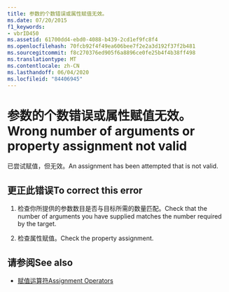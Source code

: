 ```yaml
---
title: 参数的个数错误或属性赋值无效。
ms.date: 07/20/2015
f1_keywords:
- vbrID450
ms.assetid: 61700dd4-ebd0-4088-b439-2cd1ef9fc8f4
ms.openlocfilehash: 70fcb92f4f49ea606bee7f2e2a3d192f37f2b481
ms.sourcegitcommit: f8c270376ed905f6a8896ce0fe25b4f4b38ff498
ms.translationtype: MT
ms.contentlocale: zh-CN
ms.lasthandoff: 06/04/2020
ms.locfileid: "84406945"
---
```

# <a name="wrong-number-of-arguments-or-property-assignment-not-valid"></a><span data-ttu-id="22c74-102">参数的个数错误或属性赋值无效。</span><span class="sxs-lookup"><span data-stu-id="22c74-102">Wrong number of arguments or property assignment not valid</span></span>
<span data-ttu-id="22c74-103">已尝试赋值，但无效。</span><span class="sxs-lookup"><span data-stu-id="22c74-103">An assignment has been attempted that is not valid.</span></span>  
  
## <a name="to-correct-this-error"></a><span data-ttu-id="22c74-104">更正此错误</span><span class="sxs-lookup"><span data-stu-id="22c74-104">To correct this error</span></span>  
  
1. <span data-ttu-id="22c74-105">检查你所提供的参数数目是否与目标所需的数量匹配。</span><span class="sxs-lookup"><span data-stu-id="22c74-105">Check that the number of arguments you have supplied matches the number required by the target.</span></span>  
  
2. <span data-ttu-id="22c74-106">检查属性赋值。</span><span class="sxs-lookup"><span data-stu-id="22c74-106">Check the property assignment.</span></span>  
  
## <a name="see-also"></a><span data-ttu-id="22c74-107">请参阅</span><span class="sxs-lookup"><span data-stu-id="22c74-107">See also</span></span>

- [<span data-ttu-id="22c74-108">赋值运算符</span><span class="sxs-lookup"><span data-stu-id="22c74-108">Assignment Operators</span></span>](../language-reference/operators/assignment-operators.md)
